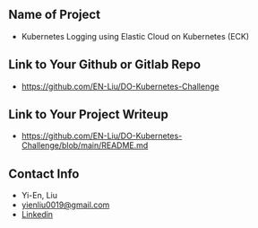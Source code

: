 ## Name of Project 
* Kubernetes Logging using Elastic Cloud on Kubernetes (ECK)
 
## Link to Your Github or Gitlab Repo
* https://github.com/EN-Liu/DO-Kubernetes-Challenge

## Link to Your Project Writeup
* https://github.com/EN-Liu/DO-Kubernetes-Challenge/blob/main/README.md

## Contact Info
* Yi-En, Liu
* yienliu0019@gmail.com
* [Linkedin](https://www.linkedin.com/in/yi-en-liu/)


